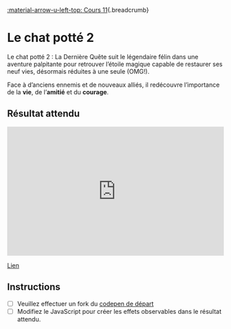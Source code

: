 [:material-arrow-u-left-top: Cours 11](../cours11.md){.breadcrumb}

# Le chat potté 2

Le chat potté 2 : La Dernière Quête suit le légendaire félin dans une aventure palpitante pour retrouver l’étoile magique capable de restaurer ses neuf vies, désormais réduites à une seule (OMG!).

Face à d’anciens ennemis et de nouveaux alliés, il redécouvre l’importance de la **vie**, de l’**amitié** et du **courage**.

## Résultat attendu

<iframe class="aspect-4-3" height="300" style="width: 100%;" scrolling="no" title="GSAP -  Parallax - Puss Exercice (SOLUTION)" src="https://codepen.io/tim-momo/embed/VwoVYRB/d867e85a69294e530f45552e6fd3484b?default-tab=result&theme-id=50173" frameborder="no" loading="lazy" allowtransparency="true" allowfullscreen="true">
  See the Pen <a href="https://codepen.io/tim-momo/pen/VwoVYRB/d867e85a69294e530f45552e6fd3484b">
  GSAP -  Parallax - Puss Exercice (SOLUTION)</a> by TIM Montmorency (<a href="https://codepen.io/tim-momo">@tim-momo</a>)
  on <a href="https://codepen.io">CodePen</a>.
</iframe>

[Lien](https://codepen.io/tim-momo/live/VwoVYRB/d867e85a69294e530f45552e6fd3484b)

## Instructions

- [ ] Veuillez effectuer un fork du [codepen de départ](https://codepen.io/tim-momo/pen/rNXQaby)
- [ ] Modifiez le JavaScript pour créer les effets observables dans le résultat attendu.
